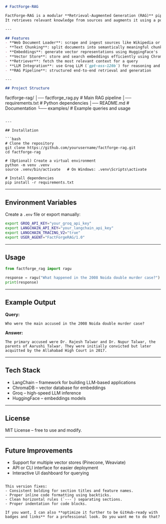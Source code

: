 ```markdown
# FactForge-RAG

FactForge-RAG is a modular **Retrieval-Augmented Generation (RAG)** pipeline that combines **LangChain**, **ChromaDB**, and **Groq LLMs**.  
It retrieves relevant knowledge from sources and augments it using a powerful reasoning model.

---

## Features
- **Web Document Loader**: scrape and ingest sources like Wikipedia or custom URLs  
- **Text Chunking**: split documents into semantically meaningful chunks  
- **Embeddings**: generate vector representations using HuggingFace's `all-MiniLM-L6-v2`  
- **Vector Store**: store and search embeddings efficiently using ChromaDB  
- **Retriever**: fetch the most relevant context for a query  
- **LLM Integration**: use Groq LLM (`gpt-oss-120b`) for reasoning and answer generation  
- **RAG Pipeline**: structured end-to-end retrieval and generation

---

## Project Structure
```

factforge-rag/
│── factforge_rag.py      # Main RAG pipeline
│── requirements.txt      # Python dependencies
│── README.md             # Documentation
└── examples/             # Example queries and usage

````

---

## Installation

```bash
# Clone the repository
git clone https://github.com/yourusername/factforge-rag.git
cd factforge-rag

# (Optional) Create a virtual environment
python -m venv .venv
source .venv/bin/activate   # On Windows: .venv\Scripts\activate

# Install dependencies
pip install -r requirements.txt
````

---

## Environment Variables

Create a `.env` file or export manually:

```bash
export GROQ_API_KEY="your_groq_api_key"
export LANGCHAIN_API_KEY="your_langchain_api_key"
export LANGCHAIN_TRACING_V2="true"
export USER_AGENT="FactForgeRAG/1.0"
```

---

## Usage

```python
from factforge_rag import ragu

response = ragu("What happened in the 2008 Noida double murder case?")
print(response)
```

---

## Example Output

**Query:**

```
Who were the main accused in the 2008 Noida double murder case?
```

**Answer:**

```
The primary accused were Dr. Rajesh Talwar and Dr. Nupur Talwar, the parents of Aarushi Talwar. They were initially convicted but later acquitted by the Allahabad High Court in 2017.
```

---

## Tech Stack

* LangChain – framework for building LLM-based applications
* ChromaDB – vector database for embeddings
* Groq – high-speed LLM inference
* HuggingFace – embeddings models

---

## License

MIT License – free to use and modify.

---

## Future Improvements

* Support for multiple vector stores (Pinecone, Weaviate)
* API or CLI interface for easier deployment
* Interactive UI dashboard for querying

```

This version fixes:  
- Consistent bolding for section titles and feature names.  
- Proper inline code formatting using backticks.  
- Clean horizontal rules (`---`) separating sections.  
- Proper indentation for code blocks.  

If you want, I can also **optimize it further to be GitHub-ready with badges and links** for a professional look. Do you want me to do that?
```
